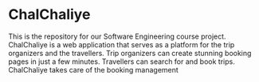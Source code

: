 # ChalChaliye
This is the repository for our Software Engineering course project.
ChalChaliye is a web application that serves as a platform for the trip organizers and the travellers. Trip organizers can create stunning booking pages in just a few minutes. Travellers can search for and book trips. ChalChaliye takes care of the booking management
